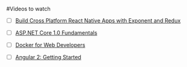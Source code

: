 #Videos to watch

- [ ] [Build Cross Platform React Native Apps with Exponent and Redux](https://app.pluralsight.com/library/courses/build-react-native-exponent-redux-apps/table-of-contents)

- [ ] [ASP.NET Core 1.0 Fundamentals](https://app.pluralsight.com/library/courses/aspdotnet-core-1-0-fundamentals/table-of-contents)

- [ ] [Docker for Web Developers](https://app.pluralsight.com/library/courses/docker-web-development/table-of-contents)

- [ ] [Angular 2: Getting Started](https://app.pluralsight.com/library/courses/angular-2-getting-started/table-of-contents)